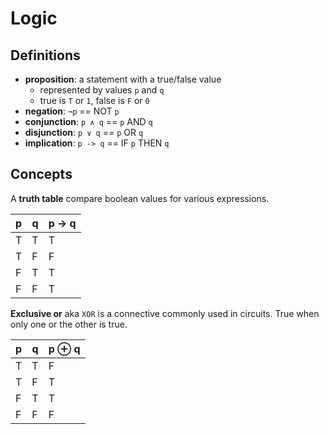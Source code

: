 # Logic

## Definitions

- **proposition**: a statement with a true/false value
  - represented by values `p` and `q`
  - true is `T` or `1`, false is `F` or `0`
- **negation**: `¬p` == NOT `p`
- **conjunction**: `p ∧ q` == `p` AND `q`
- **disjunction**: `p ∨ q` == `p` OR `q`
- **implication**: `p -> q` == IF `p` THEN `q`

## Concepts

A **truth table** compare boolean values for various expressions.

| p   | q   | p -> q |
| --- | --- | ------ |
| T   | T   | T      |
| T   | F   | F      |
| F   | T   | T      |
| F   | F   | T      |

**Exclusive or** aka `XOR` is a connective commonly used in circuits. True when only one or the other is true.

| p   | q   | p ⊕ q |
| --- | --- | ----- |
| T   | T   | F     |
| T   | F   | T     |
| F   | T   | T     |
| F   | F   | F     |
